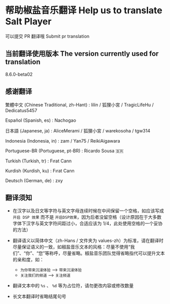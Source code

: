 # 帮助椒盐音乐翻译 Help us to translate Salt Player

可以提交 PR 翻译哦  Submit pr translation

## 当前翻译使用版本 The version currently used for translation

8.6.0-beta02

## 感谢翻译

繁體中文 (Chinese Traditional, zh-Hant) : lilin / 狐狸小宮 / TragicLifeHu / Dedicatus5457

Español (Spanish, es) : Nachogao

日本語 (Japanese, ja) : AliceMerami / 狐狸小宮 / warekosoha / tgw314

Indonesia (Indonesia, in) : zam / Yan75 / ReikiAigawara

Portuguese-BR (Portuguese, pt-BR) : Ricardo Sousa 🇧🇷

Turkish (Turkish, tr) : Fırat Cann

Kurdish (Kurdish, ku) : Fırat Cann

Deutsch (German, de) : zxy

## 翻译须知

- 在汉字以及日文等字符与英文字母连续时候在中间保留一个空格，如应该写成 `开启 DSP 效果` 而不是 `开启DSP效果`，因为后者没留空格（设计原因在于大多数字体下汉字与英文字符间距过小，合适应该为 1/4，此处使用空格的一个妥协的方法）

- 翻译语义以简体中文（zh-Hans / 文件夹为 values-zh）为标准，请在翻译时尽量保证语义的一致，如椒盐音乐文本的风格：尽量不使用“我们”、“你”、“您”等称呼，尽量省略。椒盐音乐团队觉得省略指代可以提升文本的亲和度，如：
    - `为你带来沉浸体验` --> `带来沉浸体验`
    - `关注我们的频道` --> `关注频道`

- 翻译文本中的 `%s` 、 `%d` 等为占位符，请勿更改内容或修改数量

- 长文本翻译时省略结尾句号